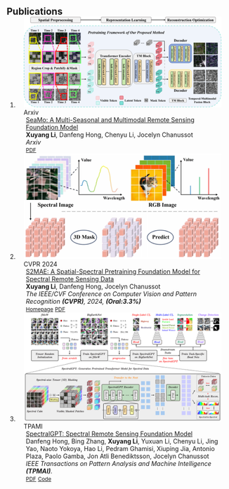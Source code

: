 <h2 id="publications" style="margin: 2px 0px -15px;">Publications</h2>

<div class="publications">
<ol class="bibliography">

<li>
<div class="pub-row">

  <div class="col-sm-3 abbr" style="position: relative;padding-right: 15px;padding-left: 15px;">
    <img src="assets/img/workflow3.png" class="teaser img-fluid z-depth-1">
    <abbr class="badge">Arxiv</abbr>
  </div>

  <div class="col-sm-9" style="position: relative;padding-right: 15px;padding-left: 20px;">
    <div class="title"><a href="https://arxiv.org/pdf/2412.19237">SeaMo: A Multi-Seasonal and Multimodal Remote Sensing Foundation Model</a></div>
    <div class="author"><strong>Xuyang Li</strong>, Danfeng Hong, Chenyu Li, Jocelyn Chanussot</div>
    <div class="periodical"><em>Arxiv</em></div>
    <div class="links">
      <a href="https://arxiv.org/abs/2412.19237#:~:text=Therefore%2C%20in%20this%20work%2C%20we%20propose%20SeaMo%2C%20a,multi-seasonal%20and%20multimodal%20information%20in%20the%20RS%20field." class="btn btn-sm z-depth-0" role="button" target="_blank" style="font-size:12px;">PDF</a>
    </div>
  </div>
</div>
</li>

<li>
<div class="pub-row">

  <div class="col-sm-3 abbr" style="position: relative;padding-right: 15px;padding-left: 15px;">
    <img src="assets/img/S2MAE.png" class="teaser img-fluid z-depth-1">
    <abbr class="badge">CVPR 2024</abbr>
  </div>

  <div class="col-sm-9" style="position: relative;padding-right: 15px;padding-left: 20px;">
    <div class="title"><a href="https://cvpr.thecvf.com/Conferences/2024/AcceptedPapers">S2MAE: A Spatial-Spectral Pretraining Foundation Model for Spectral Remote Sensing Data</a></div>
    <div class="author"><strong>Xuyang Li</strong>, Danfeng Hong, Jocelyn Chanussot</div>
    <div class="periodical"><em>The IEEE/CVF Conference on Computer Vision and Pattern Recognition <strong>(CVPR)</strong>, 2024, <strong>(Oral:3.3%)</strong></em></div>
    <div class="links">
    <a href="https://cvpr.thecvf.com/virtual/2024/poster/29390" class="btn btn-sm z-depth-0" role="button" target="_blank" style="font-size:12px;">Homepage</a>
      <a href="https://openaccess.thecvf.com/content/CVPR2024/papers/Li_S2MAE_A_Spatial-Spectral_Pretraining_Foundation_Model_for_Spectral_Remote_Sensing_CVPR_2024_paper.pdf" class="btn btn-sm z-depth-0" role="button" target="_blank" style="font-size:12px;">PDF</a>
    </div>
  </div>
</div>
</li>


<li>
<div class="pub-row">

  <div class="col-sm-3 abbr" style="position: relative;padding-right: 15px;padding-left: 15px;">
    <img src="assets/img/workflow-spectralGPT.jpg" class="teaser img-fluid z-depth-1">
    <abbr class="badge">TPAMI</abbr>
  </div>

  <div class="col-sm-9" style="position: relative;padding-right: 15px;padding-left: 20px;">
    <div class="title"><a href="https://arxiv.org/pdf/2311.07113.pdf">SpectralGPT: Spectral Remote Sensing Foundation Model</a></div>
    <div class="author">Danfeng Hong, Bing Zhang, <strong>Xuyang Li</strong>, Yuxuan Li, Chenyu Li, Jing Yao, Naoto Yokoya, Hao Li, Pedram Ghamisi, Xiuping Jia, Antonio Plaza, Paolo Gamba, Jon Atli Benediktsson, Jocelyn Chanussot</div>
    <div class="periodical"><em>IEEE Transactions on Pattern Analysis and Machine Intelligence <strong>(TPMAI)</strong>.</em></div>
    <div class="links">
    <a href="https://arxiv.org/pdf/2311.07113.pdf" class="btn btn-sm z-depth-0" role="button" target="_blank" style="font-size:12px;">PDF</a>
      <a href="https://github.com/danfenghong/IEEE_TPAMI_SpectralGPT" class="btn btn-sm z-depth-0" role="button" target="_blank" style="font-size:12px;">Code</a>
    </div>
  </div>
</div>
</li>

  
<br>

</ol>
</div>
